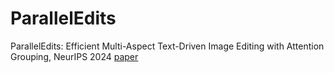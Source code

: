 # ParallelEdits
ParallelEdits: Efficient Multi-Aspect Text-Driven Image Editing with Attention Grouping, NeurIPS 2024
[paper](https://arxiv.org/abs/2406.00985)
